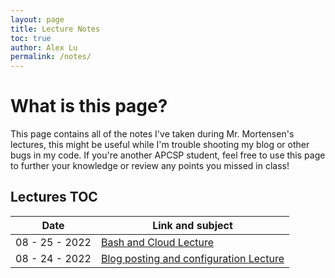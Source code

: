 ```yaml
---
layout: page
title: Lecture Notes
toc: true
author: Alex Lu
permalink: /notes/
---
```


# What is this page?

This page contains all of the notes I've taken during Mr. Mortensen's lectures, this might be useful while I'm trouble shooting my blog or other bugs in my code. If you're another APCSP student, feel free to use this page to further your knowledge or review any points you missed in class!

## Lectures TOC

| Date | Link and subject |
|-|-|
| 08 - 25 - 2022 | [Bash and Cloud Lecture]({{site.baseurl}}/markdown/notes/2022/08/25/Lecture-Intro-Python.html) |
| 08 - 24 - 2022 | [Blog posting and configuration Lecture]({{site.baseurl}}/markdown/notes/2022/08/24/Lecture-site-organization-and-configuration.html) |